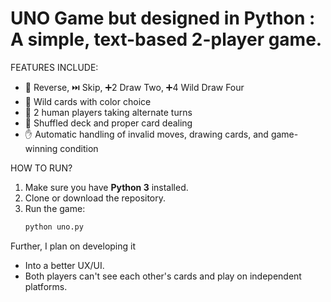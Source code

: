 # UNO Game but designed in Python : A simple, text-based 2-player game.

FEATURES INCLUDE:

- 🔄 Reverse, ⏭️ Skip, ➕2 Draw Two, ➕4 Wild Draw Four
- 🌈 Wild cards with color choice
- 🤝 2 human players taking alternate turns
- 🎲 Shuffled deck and proper card dealing
- ✋ Automatic handling of invalid moves, drawing cards, and game-winning condition

HOW TO RUN?

1. Make sure you have **Python 3** installed.
2. Clone or download the repository.
3. Run the game:
   ```bash
   python uno.py

Further, I plan on developing it 
- Into a better UX/UI.
- Both players can't see each other's cards and play on independent platforms.
